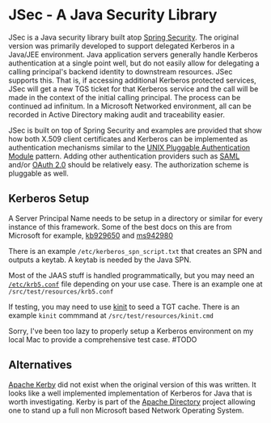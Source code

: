 # JSec - A Java Security Library

JSec is a Java security library built atop [Spring Security](http://projects.spring.io/spring-security/). The original version was primarily developed to support delegated Kerberos in a Java/JEE environment. Java application servers generally handle Kerberos authentication at a single point well, but do not easily allow for delegating a calling principal's backend identity to downstream resources. JSec supports this. That is, if accessing additional Kerberos protected services, JSec will get a new TGS ticket for that Kerberos service and the call will be made in the context of the initial calling principal. The process can be continued ad infinitum. In a Microsoft Networked environment, all can be recorded in Active Directory making audit and traceability easier.

JSec is built on top of Spring Security and examples are provided that show how both X.509 client certificates and Kerberos can be implemented as authentication mechanisms similar to the [UNIX Pluggable Authentication Module](https://en.wikipedia.org/wiki/Pluggable_authentication_module) pattern. Adding other authentication providers such as [SAML](http://projects.spring.io/spring-security-saml/) and/or [OAuth 2.0](http://projects.spring.io/spring-security-oauth/docs/oauth2.html) should be relatively easy. The authorization scheme is pluggable as well.  

## Kerberos Setup

A Server Principal Name needs to be setup in a directory or similar for every instance of this framework. Some of the best docs on this are from Microsoft for example, [kb929650](https://support.microsoft.com/en-us/kb/929650) and [ms942980](https://msdn.microsoft.com/en-us/library/ms942980.aspx)

There is an example `/etc/kerberos_spn_script.txt` that creates an SPN and outputs a keytab. A keytab is needed by the Java SPN.

Most of the JAAS stuff is handled programmatically, but you may need an [`/etc/krb5.conf`](http://web.mit.edu/kerberos/krb5-1.13/doc/admin/conf_files/krb5_conf.html) file depending on your use case. There is an example one at `/src/test/resources/krb5.conf`

If testing, you may need to use [kinit](http://web.mit.edu/kerberos/krb5-1.12/doc/user/user_commands/kinit.html) to seed a TGT cache. There is an example `kinit` commmand at `/src/test/resources/kinit.cmd`

Sorry, I've been too lazy to properly setup a Kerberos environment on my local Mac to provide a comprehensive test case. #TODO

## Alternatives

[Apache Kerby](http://directory.apache.org/kerby/) did not exist when the original version of this was written. It looks like a well implemented implementation of Kerberos for Java that is worth investigating. Kerby is part of the [Apache Directory](http://directory.apache.org/) project allowing one to stand up a full non Microsoft based Network Operating System.
